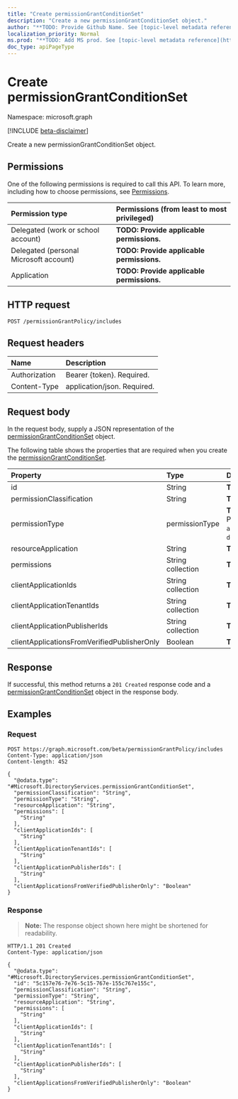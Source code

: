 ```yaml
---
title: "Create permissionGrantConditionSet"
description: "Create a new permissionGrantConditionSet object."
author: "**TODO: Provide Github Name. See [topic-level metadata reference](https://msgo.azurewebsites.net/add/document/guidelines/metadata.html#topic-level-metadata)**"
localization_priority: Normal
ms.prod: "**TODO: Add MS prod. See [topic-level metadata reference](https://msgo.azurewebsites.net/add/document/guidelines/metadata.html#topic-level-metadata)**"
doc_type: apiPageType
---
```


# Create permissionGrantConditionSet
Namespace: microsoft.graph

[!INCLUDE [beta-disclaimer](../../includes/beta-disclaimer.md)]

Create a new permissionGrantConditionSet object.

## Permissions
One of the following permissions is required to call this API. To learn more, including how to choose permissions, see [Permissions](/graph/permissions-reference).

|Permission type|Permissions (from least to most privileged)|
|:---|:---|
|Delegated (work or school account)|**TODO: Provide applicable permissions.**|
|Delegated (personal Microsoft account)|**TODO: Provide applicable permissions.**|
|Application|**TODO: Provide applicable permissions.**|

## HTTP request

<!-- {
  "blockType": "ignored"
}
-->
``` http
POST /permissionGrantPolicy/includes
```

## Request headers
|Name|Description|
|:---|:---|
|Authorization|Bearer {token}. Required.|
|Content-Type|application/json. Required.|

## Request body
In the request body, supply a JSON representation of the [permissionGrantConditionSet](../resources/permissiongrantconditionset.md) object.

The following table shows the properties that are required when you create the [permissionGrantConditionSet](../resources/permissiongrantconditionset.md).

|Property|Type|Description|
|:---|:---|:---|
|id|String|**TODO: Add Description**|
|permissionClassification|String|**TODO: Add Description**|
|permissionType|permissionType|**TODO: Add Description**. Possible values are: `application`, `delegated`, `delegatedUserConsentable`.|
|resourceApplication|String|**TODO: Add Description**|
|permissions|String collection|**TODO: Add Description**|
|clientApplicationIds|String collection|**TODO: Add Description**|
|clientApplicationTenantIds|String collection|**TODO: Add Description**|
|clientApplicationPublisherIds|String collection|**TODO: Add Description**|
|clientApplicationsFromVerifiedPublisherOnly|Boolean|**TODO: Add Description**|



## Response

If successful, this method returns a `201 Created` response code and a [permissionGrantConditionSet](../resources/permissiongrantconditionset.md) object in the response body.

## Examples

### Request
<!-- {
  "blockType": "request",
  "name": "create_permissiongrantconditionset_from_"
}
-->
``` http
POST https://graph.microsoft.com/beta/permissionGrantPolicy/includes
Content-Type: application/json
Content-length: 452

{
  "@odata.type": "#Microsoft.DirectoryServices.permissionGrantConditionSet",
  "permissionClassification": "String",
  "permissionType": "String",
  "resourceApplication": "String",
  "permissions": [
    "String"
  ],
  "clientApplicationIds": [
    "String"
  ],
  "clientApplicationTenantIds": [
    "String"
  ],
  "clientApplicationPublisherIds": [
    "String"
  ],
  "clientApplicationsFromVerifiedPublisherOnly": "Boolean"
}
```


### Response
>**Note:** The response object shown here might be shortened for readability.
<!-- {
  "blockType": "response",
  "truncated": true,
  "@odata.type": "Microsoft.DirectoryServices.permissionGrantConditionSet"
}
-->
``` http
HTTP/1.1 201 Created
Content-Type: application/json

{
  "@odata.type": "#Microsoft.DirectoryServices.permissionGrantConditionSet",
  "id": "5c157e76-7e76-5c15-767e-155c767e155c",
  "permissionClassification": "String",
  "permissionType": "String",
  "resourceApplication": "String",
  "permissions": [
    "String"
  ],
  "clientApplicationIds": [
    "String"
  ],
  "clientApplicationTenantIds": [
    "String"
  ],
  "clientApplicationPublisherIds": [
    "String"
  ],
  "clientApplicationsFromVerifiedPublisherOnly": "Boolean"
}
```

